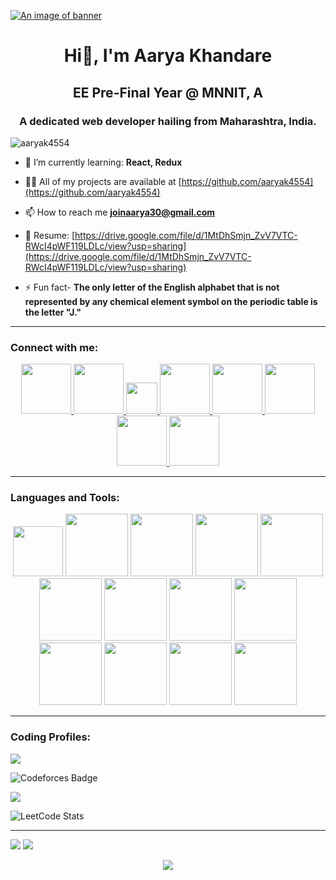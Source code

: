 [![An image of banner](https://user-images.githubusercontent.com/74038190/225813708-98b745f2-7d22-48cf-9150-083f1b00d6c9.gif)](https://user-images.githubusercontent.com/74038190/225813708-98b745f2-7d22-48cf-9150-083f1b00d6c9.gif)

<h1 align="center">Hi👋, I'm Aarya Khandare</h1>
<h2 align="center">EE Pre-Final Year @ MNNIT, A</h2>
<h3 align="center">A dedicated web developer hailing from Maharashtra, India.</h3>

<p align="left"> <img src="https://komarev.com/ghpvc/?username=aaryak4554&label=Profile%20views&color=0e75b6&style=flat" alt="aaryak4554" /> </p>

- 🌱 I’m currently learning: **React, Redux**
  
- 👨‍💻 All of my projects are available at [https://github.com/aaryak4554](https://github.com/aaryak4554)
  
- 📫 How to reach me **joinaarya30@gmail.com**
  
- 📄 Resume:  [https://drive.google.com/file/d/1MtDhSmjn_ZvV7VTC-RWcI4pWF119LDLc/view?usp=sharing](https://drive.google.com/file/d/1MtDhSmjn_ZvV7VTC-RWcI4pWF119LDLc/view?usp=sharing)

- ⚡ Fun fact- **The only letter of the English alphabet that is not represented by any chemical element symbol on the periodic table is the letter "J."**
  
<hr>

<h3 align="left">Connect with me:</h3>
<p align="center">
    <a href="https://www.linkedin.com/in/aarya-khandare-50462927a/" alt="linkedin">
        <img height="80" src="https://user-images.githubusercontent.com/74038190/235294012-0a55e343-37ad-4b0f-924f-c8431d9d2483.gif"/>
    </a>
    <a href="https://leetcode.com/aaryak4554/" alt="leetcode">
        <img height="80" src="https://upload.wikimedia.org/wikipedia/commons/1/19/LeetCode_logo_black.png" />
    </a>
    <a href="https://auth.geeksforgeeks.org/user/joinaarya30/?utm_source=geeksforgeeks&utm_medium=my_profile&utm_campaign=auth_user" alt="gfg">
        <img height="50" width="50" src="https://upload.wikimedia.org/wikipedia/commons/4/43/GeeksforGeeks.svg"/>
    </a>
    <a href="https://www.codechef.com/users/bluegrace0206" alt="codechef">
        <img height="80" src="https://img.icons8.com/?size=512&id=vAtJFm3hwtQw&format=png"/>
    </a>
    <a href="https://codeforces.com/profile/bluegrace0206" alt="codeforces">
        <img height="80" src="https://img.icons8.com/?size=512&id=jldAN67IAsrW&format=png"/>
    </a>
    <a href="https://www.instagram.com/aaryak0206/" alt="instagram">
        <img height="80" src="https://user-images.githubusercontent.com/74038190/235294013-a33e5c43-a01c-43f6-b44d-a406d8b4ab75.gif"/>
    </a>
    <a href="https://www.facebook.com/profile.php?id=100015673624271" alt="facebook">
        <img height="80" src="https://user-images.githubusercontent.com/74038190/235294010-ec412ef5-e3da-4efa-b1d4-0ab4d4638755.gif"/>
    </a>
    <a href="joinaarya30@gmail.com" alt="mail">
        <img height="80" src="https://img.icons8.com/?size=512&id=xLIkjgcmFOsC&format=png"/>
    </a>
</p>

<hr>

<h3 align="left">Languages and Tools:</h3>
<p align="center" padding="10px">
<!-- c++ -->
<img width="80" src=""/> 
  <!-- html -->
<img src="https://github.com/Anmol-Baranwal/Cool-GIFs-For-GitHub/assets/74038190/29fd6286-4e7b-4d6c-818f-c4765d5e39a9" width="100">
  <!-- css -->
<img src="https://github.com/Anmol-Baranwal/Cool-GIFs-For-GitHub/assets/74038190/67f477ed-6624-42da-99f0-1a7b1a16eecb" width="100">
<!-- js -->
<img src="https://user-images.githubusercontent.com/74038190/212257454-16e3712e-945a-4ca2-b238-408ad0bf87e6.gif" width="100"> 
<!-- github -->
<img src="https://user-images.githubusercontent.com/74038190/212257468-1e9a91f1-b626-4baa-b15d-5c385dfa7ed2.gif" width="100">
  <!-- vscode -->
<img src="https://user-images.githubusercontent.com/74038190/212257465-7ce8d493-cac5-494e-982a-5a9deb852c4b.gif" width="100">
<!-- nodejs -->
<img src="https://user-images.githubusercontent.com/74038190/212257460-738ff738-247f-4445-a718-cdd0ca76e2db.gif" width="100">
    <!-- express -->
<img src="https://github.com/Anmol-Baranwal/Cool-GIFs-For-GitHub/assets/74038190/1a797f46-efe4-41e6-9e75-5303e1bbcbfa" width="100">
  <!-- reactjs -->
<img src="https://user-images.githubusercontent.com/74038190/212257467-871d32b7-e401-42e8-a166-fcfd7baa4c6b.gif" width="100">
  <!-- bootstrap -->
<img src="https://user-images.githubusercontent.com/74038190/212280805-9bcb336b-8c55-46a8-abf8-ff286ab55472.gif" width="100">
<!-- git -->
<img src="https://user-images.githubusercontent.com/74038190/212281775-b468df30-4edc-4bf8-a4ee-f52e1aaddc86.gif" width="100">
<!-- firebase -->
<img src="https://github.com/Anmol-Baranwal/Cool-GIFs-For-GitHub/assets/74038190/3c16d4f2-b757-4c70-8f42-43d5dddd2c36" width="100">
 <!-- mongodb -->
<img src="https://github.com/Anmol-Baranwal/Cool-GIFs-For-GitHub/assets/74038190/398b19b1-9aae-4c1f-8bc0-d172a2c08d68" width="100">
  
</p>

<hr>

<h3 align="left">Coding Profiles:</h3>

![](https://cp-logo.vercel.app/codechef/aaryak0000) <!-- codechef -->

![Codeforces Badge](https://codeforces-readme-stats.vercel.app/api/badge?username=bluegrace0206) <!-- codeforces -->

<img src="https://atrating.baoshuo.dev/rating?username=aaryak4554"> <!-- atcoder -->

![LeetCode Stats](https://leetcard.jacoblin.cool/aaryak4554?theme=light&font=PT%20Mono&ext=contest) <!-- leetcode -->

<hr>
<!-- github stata -->
<img src="https://github-readme-stats.vercel.app/api?username=aaryak4554&show_icons=true"/>
<img src="https://github-readme-stats.vercel.app/api/top-langs?username=aaryak4554&layout=compact"/>

<p align="center"> <img src="https://capsule-render.vercel.app/api?type=waving&color=gradient&height=60&width=100%&section=footer"/> </p>
